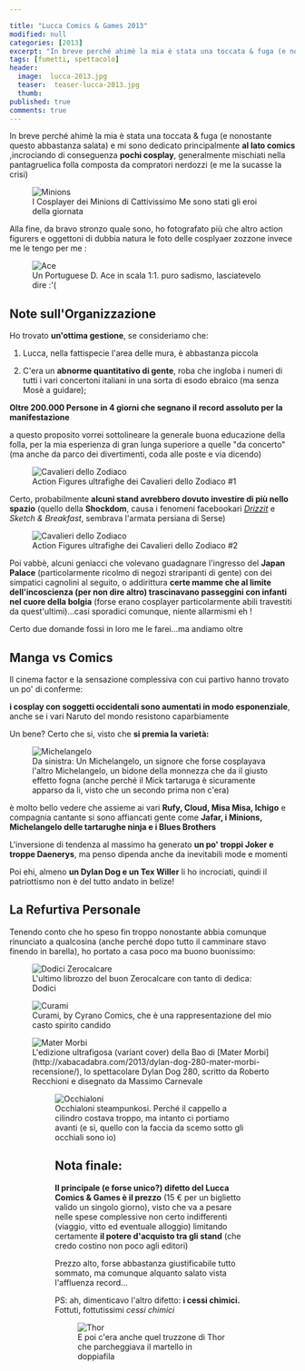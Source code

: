 ```yaml
---

title: "Lucca Comics & Games 2013"
modified: null
categories: [2013]
excerpt: "In breve perché ahimè la mia è stata una toccata & fuga (e nonostante questo abbastanza salata) e mi sono dedicato principalmente al lato comics..."
tags: [fumetti, spettacolo]
header:  
  image:  lucca-2013.jpg
  teaser:  teaser-lucca-2013.jpg
  thumb: 
published: true
comments: true
---
```


In breve perché ahimè la mia è stata una toccata & fuga (e nonostante questo abbastanza salata) e mi sono dedicato principalmente **al lato comics** ,incrociando di conseguenza **pochi cosplay**, generalmente mischiati nella pantagruelica folla composta da compratori nerdozzi (e me la sucasse la crisi)

<figure>
	<img src="http://1.bp.blogspot.com/-8Qr8rff5vsQ/UnTNTvsdTNI/AAAAAAAAFRI/TXWREBONR0I/s1600/minions.jpg" alt="Minions">
	<figcaption>I Cosplayer dei Minions di Cattivissimo Me sono stati gli eroi della giornata</figcaption>
</figure>

Alla fine, da bravo stronzo quale sono, ho fotografato più che altro action figurers e oggettoni di dubbia natura le foto delle cosplyaer zozzone invece me le tengo per me :

<figure>
	<img src="http://2.bp.blogspot.com/--CXgczXraPU/UnTSMvjkr3I/AAAAAAAAFRs/dnJ4a5hdT8Y/s1600/ace.jpg" alt="Ace">
	<figcaption>Un Portuguese D. Ace in scala 1:1. puro sadismo, lasciatevelo dire :'(</figcaption>
</figure>

## Note sull'Organizzazione

Ho trovato **un'ottima gestione**, se consideriamo che:

1. Lucca, nella fattispecie l'area delle mura, è abbastanza piccola

2. C'era un **abnorme quantitativo di gente**, roba che ingloba i numeri di tutti i vari concertoni italiani in una sorta di esodo ebraico (ma senza Mosè a guidare);

**Oltre 200.000 Persone in 4 giorni che segnano il record assoluto per la manifestazione**

a questo proposito vorrei sottolineare la generale buona educazione della folla, per la mia esperienza di gran lunga superiore a quelle "da concerto" (ma anche da parco dei divertimenti, coda alle poste e via dicendo)

<figure>
	<img src="http://2.bp.blogspot.com/-ALzCyXPt6UY/UnTSEZT-bnI/AAAAAAAAFRg/-rZETZthx6Q/s1600/cavalieri+dello+zodiaco+2.jpg" alt="Cavalieri dello Zodiaco">
	<figcaption>Action Figures ultrafighe dei Cavalieri dello Zodiaco #1
</figcaption>
</figure>

Certo, probabilmente **alcuni stand avrebbero dovuto investire di più nello spazio** (quello della **Shockdom**, causa i fenomeni facebookari [_Drizzit_](http://xabacadabra.com/2013/drizzit-recensione/) e _Sketch & Breakfast_, sembrava l'armata persiana di Serse) 

<figure>
	<img src="http://1.bp.blogspot.com/-zRFuSa_VJZ0/UnTSMa2gEpI/AAAAAAAAFRo/x77RlUq-b0o/s1600/cavalieri+dello+zodiaco.jpg" alt="Cavalieri dello Zodiaco">
	<figcaption>Action Figures ultrafighe dei Cavalieri dello Zodiaco #2
</figcaption>
</figure>

Poi vabbè, alcuni geniacci che volevano guadagnare l'ingresso del **Japan Palace** (particolarmente ricolmo di negozi straripanti di gente) con dei simpatici cagnolini al seguito, o addirittura **certe mamme che al limite dell'incoscienza (per non dire altro) trascinavano passeggini con infanti nel cuore della bolgia** (forse erano cosplayer particolarmente abili travestiti da quest'ultimi)...casi sporadici comunque, niente allarmismi eh !

Certo due domande fossi in loro me le farei...ma andiamo oltre

## Manga vs Comics

Il cinema factor e la sensazione complessiva con cui partivo hanno trovato un po' di conferme: 

**i cosplay con soggetti occidentali sono aumentati in modo esponenziale**, anche se i vari Naruto del mondo resistono caparbiamente

Un bene? Certo che si, visto che **si premia la varietà:**

<figure>
	<img src="http://3.bp.blogspot.com/-MCq9vdA3er4/UnUIC25isCI/AAAAAAAAFTw/iBlPEVegcuY/s1600/100_1548.JPG" alt="Michelangelo">
	<figcaption>Da sinistra: Un Michelangelo, un signore che forse cosplayava l'altro Michelangelo, un bidone della monnezza che da il giusto effetto fogna (anche perché il Mick tartaruga è sicuramente apparso da li, visto che un secondo prima non c'era)
</figcaption>
</figure>

è molto bello vedere che assieme ai vari **Rufy, Cloud, Misa Misa, Ichigo** e compagnia cantante si sono affiancati gente come **Jafar, i Minions, Michelangelo delle tartarughe ninja e i Blues Brothers**

L'inversione di tendenza al massimo ha generato **un po' troppi Joker e troppe Daenerys**, ma penso dipenda anche da inevitabili mode e momenti

Poi ehi, almeno **un Dylan Dog e un Tex Willer** li ho incrociati, quindi il patriottismo non è del tutto andato in belize!

## La Refurtiva Personale

Tenendo conto che ho speso fin troppo nonostante abbia comunque rinunciato a qualcosina (anche perché dopo tutto il camminare stavo finendo in barella), ho portato a casa poco ma buono buonissimo:

<figure>
	<img src="http://3.bp.blogspot.com/-OI2C8mo67fs/UnUFLwPIDzI/AAAAAAAAFTE/3_sKcugSB7M/s1600/100_1558.JPG" alt="Dodici Zerocalcare">
	<figcaption>L'ultimo librozzo del buon Zerocalcare con tanto di dedica: Dodici</figcaption>
</figure>

<figure>
	<img src="http://3.bp.blogspot.com/-VSZ4m7oIbAw/UnUFimzPd_I/AAAAAAAAFTU/ScV78N0kzAQ/s1600/100_1566.JPG" alt="Curami">
	<figcaption>Curami, by Cyrano Comics, che è una rappresentazione del mio casto spirito candido
</figcaption>
</figure>

<figure>
	<img src="http://4.bp.blogspot.com/-aEmGqX_Vsek/UnUFfnydUCI/AAAAAAAAFTM/VZNIxFt9Dgo/s1600/mater+morbi.jpg" alt="Mater Morbi">
	<figcaption>L'edizione ultrafigosa (variant cover) della Bao di [Mater Morbi](http://xabacadabra.com/2013/dylan-dog-280-mater-morbi-recensione/), lo spettacolare Dylan Dog 280, scritto da Roberto Recchioni e disegnato da Massimo Carnevale
</figcaption>

<figure>
	<img src="http://3.bp.blogspot.com/-E4x32nmLVpI/UnUFoUxAfeI/AAAAAAAAFTc/yLQoHiUXSrc/s1600/steampunkxab.jpg" alt="Occhialoni">
	<figcaption>Occhialoni steampunkosi. Perché il cappello a cilindro costava troppo, ma intanto ci portiamo avanti (e si, quello con la faccia da scemo sotto gli occhiali sono io)
</figcaption>

## Nota finale:

**Il principale (e forse unico?) difetto del Lucca Comics & Games è il prezzo** (15 € per un biglietto valido un singolo giorno), visto che va a pesare nelle spese complessive non certo indifferenti (viaggio, vitto ed eventuale alloggio) limitando certamente **il potere d'acquisto tra gli stand** (che credo costino non poco agli editori)

Prezzo alto, forse abbastanza giustificabile tutto sommato, ma comunque alquanto salato vista l'affluenza record...

PS: ah, dimenticavo l'altro difetto: **i cessi chimici.** Fottuti, fottutissimi _cessi chimici_

<figure>
	<img src="http://4.bp.blogspot.com/-G8_Fd2XRqIY/UnTTRkvV9MI/AAAAAAAAFSg/AgRQt3iPX_c/s1600/thor.jpg" alt="Thor">
	<figcaption>E poi c'era anche quel truzzone di Thor che parcheggiava il martello in doppiafila 
</figcaption>